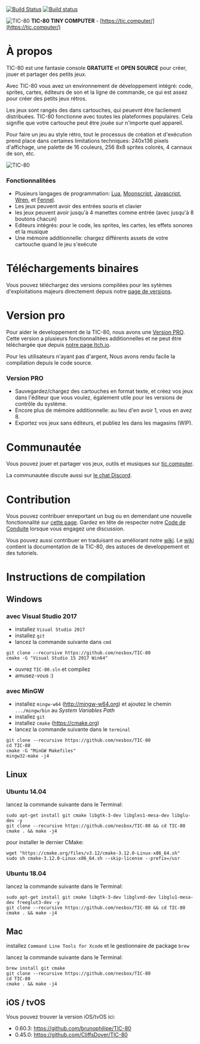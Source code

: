 [![Build Status](https://travis-ci.org/nesbox/TIC-80.svg?branch=master)](https://travis-ci.org/nesbox/TIC-80)
[![Build status](https://ci.appveyor.com/api/projects/status/1pflw77cjd8mqggb/branch/master?svg=true)](https://ci.appveyor.com/project/nesbox/tic-80)

![TIC-80](https://tic.computer/img/logo64.png)
**TIC-80 TINY COMPUTER** - [https://tic.computer/](https://tic.computer/)

# À propos
TIC-80 est une fantasie console **GRATUITE** et **OPEN SOURCE** pour créer, jouer et partager des petits jeux.

Avec TIC-80 vous avez un environnement de développement intégré: code, sprites, cartes, éditeurs de son et la ligne de commande, ce qui est assez pour créer des petits jeux rétros.

Les jeux sont rangés des dans cartouches, qui peuevnt être facilement distribuées. TIC-80 fonctionne avec toutes les plateformes populaires. Cela signifie que votre cartouche peut être jouée sur n'importe quel appareil.

Pour faire un jeu au style rétro, tout le processus de création et d'exécution prend place dans certaines limitations techniques: 240x136 pixels d'affichage, une palette de 16 couleurs, 256 8x8 sprites colorés, 4 cannaux de son, etc.

![TIC-80](https://user-images.githubusercontent.com/1101448/29687467-3ddc432e-8925-11e7-8156-5cec3700cc04.gif)

### Fonctionnalitées
- Plusieurs langages de programmation: [Lua](https://www.lua.org),
  [Moonscript](https://moonscript.org),
  [Javascript](https://developer.mozilla.org/en-US/docs/Web/JavaScript),
  [Wren](http://wren.io/), et [Fennel](https://fennel-lang.org).
- Les jeux peuvent avoir des entrées souris et clavier
- les jeux peuvent avoir jusqu'à 4 manettes comme entrée (avec jusqu'à 8 boutons chacun)
- Editeurs intégrés: pour le code, les sprites, les cartes, les effets sonores et la musique
- Une mémoire additionnelle: chargez différents assets de votre cartouche quand le jeu s'exécute

# Téléchargements binaires
Vous pouvez téléchargez des versions compilées pour les sytèmes d'exploitations majeurs directement depuis notre [page de versions](https://github.com/nesbox/TIC-80/releases).

# Version pro
Pour aider le developpement de la TIC-80, nous avons une [Version PRO](https://nesbox.itch.io/tic).
Cette version a plusieurs fonctionnalitées additionnelles et ne peut être téléchargée que depuis [notre page Itch.io](https://nesbox.itch.io/tic).

Pour les utilisateurs n'ayant pas d'argent, Nous avons rendu facile la compilation depuis le code source.

### Version PRO

- Sauvegardez/chargez des cartouches en format texte, et créez vos jeux dans l'éditeur que vous voulez, également utile pour les versions de contrôle du système.
- Encore plus de mémoire additionnelle: au lieu d'en avoir 1, vous en avez 8.
- Exportez vos jeux sans éditeurs, et publiez les dans les magasins (WIP).

# Communautée
Vous pouvez jouer et partager vos jeux, outils et musiques sur [tic.computer](https://tic.computer/play).

La communautée discute aussi sur [le chat Discord](https://discord.gg/DkD73dP).

# Contribution
Vous pouvez contribuer enreportant un bug ou en demendant une nouvelle fonctionnalité sur [cette page](https://github.com/nesbox/tic.computer/issues).
Gardez en tête de respecter notre [Code de Conduite](https://github.com/nesbox/TIC-80/blob/master/CODE_OF_CONDUCT.md) lorsque vous engagez une discussion.

Vous pouvez aussi contribuer en traduisant ou améliorant notre [wiki](https://github.com/nesbox/tic.computer/wiki).
Le [wiki](https://github.com/nesbox/tic.computer/wiki) contient la documentation de la TIC-80, des astuces de developpement et des tutoriels.

# Instructions de compilation

## Windows
### avec Visual Studio 2017
- installez `Visual Studio 2017`
- installez `git`
- lancez la commande suivante dans `cmd`
```
git clone --recursive https://github.com/nesbox/TIC-80
cmake -G "Visual Studio 15 2017 Win64"
```
- ouvrez `TIC-80.sln` et compilez
- amusez-vous :)

### avec MinGW
- installez `mingw-w64` (http://mingw-w64.org) et ajoutez le chemin `.../mingw/bin` au *System Variables Path*
- installez `git`
- installez `cmake` (https://cmake.org)
- lancez la commande suivante dans le `terminal`
```
git clone --recursive https://github.com/nesbox/TIC-80
cd TIC-80
cmake -G "MinGW Makefiles"
mingw32-make -j4
```

## Linux 
### Ubuntu 14.04
lancez la commande suivante dans le Terminal:
```
sudo apt-get install git cmake libgtk-3-dev libgles1-mesa-dev libglu-dev -y
git clone --recursive https://github.com/nesbox/TIC-80 && cd TIC-80
cmake . && make -j4
```

pour installer le dernier CMake:
```
wget "https://cmake.org/files/v3.12/cmake-3.12.0-Linux-x86_64.sh"
sudo sh cmake-3.12.0-Linux-x86_64.sh --skip-license --prefix=/usr
```

### Ubuntu 18.04

lancez la commande suivante dans le Terminal:
```
sudo apt-get install git cmake libgtk-3-dev libglvnd-dev libglu1-mesa-dev freeglut3-dev -y
git clone --recursive https://github.com/nesbox/TIC-80 && cd TIC-80
cmake . && make -j4
```

## Mac
installez `Command Line Tools for Xcode` et le gestionnaire de package `brew`

lancez la commande suivante dans le Terminal:
```
brew install git cmake
git clone --recursive https://github.com/nesbox/TIC-80
cd TIC-80
cmake . && make -j4
```

## iOS / tvOS
Vous pouvez trouver la version iOS/tvOS ici:
- 0.60.3: https://github.com/brunophilipe/TIC-80
- 0.45.0: https://github.com/CliffsDover/TIC-80

